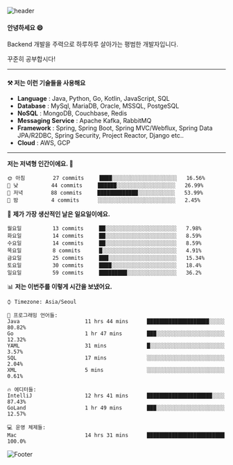 ![header](https://capsule-render.vercel.app/api?type=waving&color=gradient&height=250&section=header&text=Wondeok%20Kang&fontSize=60&animation=fadeIn&fontAlignY=38&desc=a.k.a.%20Wade%2C%20Deogicorgi%20&descAlignY=61&descAlign=66&descSize=25&customColorList=4)



#### 안녕하세요 😄
Backend 개발을 주력으로 하루하루 살아가는 평범한 개발자입니다.

꾸준히 공부합시다!

<!-- blog : 

[![Velog's GitHub stats](https://velog-readme-stats.vercel.app/api/badge?name=deogicorgi)](https://velog.io/@deogicorgi)  -->

---

#### ⚒️ 저는 이런 기술들을 사용해요

- **Language** : Java, Python, Go, Kotlin, JavaScript, SQL
- **Database** : MySql, MariaDB, Oracle, MSSQL, PostgeSQL
- **NoSQL** : MongoDB, Couchbase, Redis
- **Messaging Service** : Apache Kafka, RabbitMQ
- **Framework** : Spring, Spring Boot, Spring MVC/Webflux, Spring Data JPA/R2DBC, Spring Security, Project Reactor, Django etc..
- **Cloud** : AWS, GCP
---

<!--
[![Solved.ac Profile](http://mazassumnida.wtf/api/v2/generate_badge?boj=deogicorgi)](https://solved.ac/deogicorgi/)
![alt text](https://github.com/[username]/[reponame]/blob/[branch]/image.jpg?raw=true)
--> 

<!--START_SECTION:waka-->
**저는 저녁형 인간이에요. 🦉** 

```text
🌞 아침         27 commits     ████░░░░░░░░░░░░░░░░░░░░░   16.56% 
🌆 낮　         44 commits     ██████░░░░░░░░░░░░░░░░░░░   26.99% 
🌃 저녁         88 commits     █████████████░░░░░░░░░░░░   53.99% 
🌙 밤　         4 commits      ░░░░░░░░░░░░░░░░░░░░░░░░░   2.45%

```
📅 **제가 가장 생산적인 날은 일요일이에요.** 

```text
월요일          13 commits     ██░░░░░░░░░░░░░░░░░░░░░░░   7.98% 
화요일          14 commits     ██░░░░░░░░░░░░░░░░░░░░░░░   8.59% 
수요일          14 commits     ██░░░░░░░░░░░░░░░░░░░░░░░   8.59% 
목요일          8 commits      █░░░░░░░░░░░░░░░░░░░░░░░░   4.91% 
금요일          25 commits     ███░░░░░░░░░░░░░░░░░░░░░░   15.34% 
토요일          30 commits     ████░░░░░░░░░░░░░░░░░░░░░   18.4% 
일요일          59 commits     █████████░░░░░░░░░░░░░░░░   36.2%

```


📊 **저는 이번주를 이렇게 시간을 보냈어요.** 

```text
⌚︎ Timezone: Asia/Seoul

💬 프로그래밍 언어들: 
Java                     11 hrs 44 mins      ████████████████████░░░░░   80.82% 
Go                       1 hr 47 mins        ███░░░░░░░░░░░░░░░░░░░░░░   12.32% 
YAML                     31 mins             █░░░░░░░░░░░░░░░░░░░░░░░░   3.57% 
SQL                      17 mins             ░░░░░░░░░░░░░░░░░░░░░░░░░   2.04% 
XML                      5 mins              ░░░░░░░░░░░░░░░░░░░░░░░░░   0.61%

🔥 에디터들: 
IntelliJ                 12 hrs 41 mins      █████████████████████░░░░   87.43% 
GoLand                   1 hr 49 mins        ███░░░░░░░░░░░░░░░░░░░░░░   12.57%

💻 운영 체제들: 
Mac                      14 hrs 31 mins      █████████████████████████   100.0%

```


<!--END_SECTION:waka-->

![Footer](https://capsule-render.vercel.app/api?type=waving&color=auto&height=200&section=footer&&customColorList=4)
<!--

**deogicorgi/deogicorgi** is a ✨ _special_ ✨ repository because its `README.md` (this file) appears on your GitHub profile.

Here are some ideas to get you started:

- 🔭 I’m currently working on ...
- 🌱 I’m currently learning ...
- 👯 I’m looking to collaborate on ...
- 🤔 I’m looking for help with ...
- 💬 Ask me about ...
- 📫 How to reach me: ...
- 😄 Pronouns: ...
- ⚡ Fun fact: ...
-->
